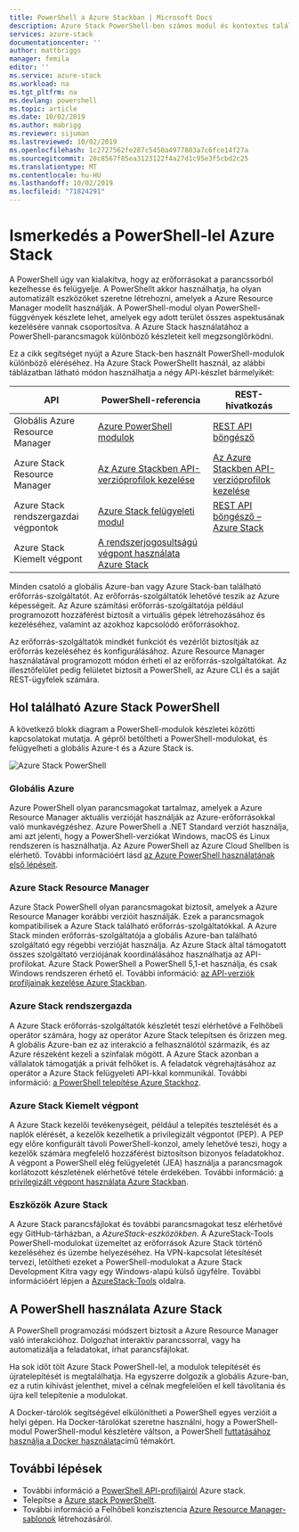 ```yaml
---
title: PowerShell a Azure Stackban | Microsoft Docs
description: Azure Stack PowerShell-ben számos modul és kontextus található.
services: azure-stack
documentationcenter: ''
author: mattbriggs
manager: femila
editor: ''
ms.service: azure-stack
ms.workload: na
ms.tgt_pltfrm: na
ms.devlang: powershell
ms.topic: article
ms.date: 10/02/2019
ms.author: mabrigg
ms.reviewer: sijuman
ms.lastreviewed: 10/02/2019
ms.openlocfilehash: 1c2727562fe287c5450a4977803a7c6fce14f27a
ms.sourcegitcommit: 28c8567f85ea3123122f4a27d1c95e3f5cbd2c25
ms.translationtype: MT
ms.contentlocale: hu-HU
ms.lasthandoff: 10/02/2019
ms.locfileid: "71824291"
---
```

# <a name="get-started-with-powershell-in-azure-stack"></a>Ismerkedés a PowerShell-lel Azure Stack

A PowerShell úgy van kialakítva, hogy az erőforrásokat a parancssorból kezelhesse és felügyelje. A PowerShellt akkor használhatja, ha olyan automatizált eszközöket szeretne létrehozni, amelyek a Azure Resource Manager modellt használják. A PowerShell-modul olyan PowerShell-függvények készlete lehet, amelyek egy adott terület összes aspektusának kezelésére vannak csoportosítva. A Azure Stack használatához a PowerShell-parancsmagok különböző készleteit kell megzsonglőrködni.

Ez a cikk segítséget nyújt a Azure Stack-ben használt PowerShell-modulok különböző eléréséhez. Ha Azure Stack PowerShellt használ, az alábbi táblázatban látható módon használhatja a négy API-készlet bármelyikét:

| API | PowerShell-referencia | REST-hivatkozás |
| --- | --- | --- |
| Globális Azure Resource Manager | [Azure PowerShell modulok](https://github.com/Azure/azure-powershell/blob/master/documentation/azure-powershell-modules.md) | [REST API böngésző](https://docs.microsoft.com/rest/api/) |
| Azure Stack Resource Manager | [Az Azure Stackben API-verzióprofilok kezelése](azure-stack-version-profiles.md) | [Az Azure Stackben API-verzióprofilok kezelése](azure-stack-version-profiles.md) |
| Azure Stack rendszergazdai végpontok | [Azure Stack felügyeleti modul](https://docs.microsoft.com/powershell/azure/azure-stack/overview) | [REST API böngésző – Azure Stack](https://docs.microsoft.com/rest/api/?term=Azure%20Azure%20Stack%20Admin) |
| Azure Stack Kiemelt végpont | [A rendszerjogosultságú végpont használata Azure Stack](../operator/azure-stack-privileged-endpoint.md) | |

Minden csatoló a globális Azure-ban vagy Azure Stack-ban található erőforrás-szolgáltatót. Az erőforrás-szolgáltatók lehetővé teszik az Azure képességeit. Az Azure számítási erőforrás-szolgáltatója például programozott hozzáférést biztosít a virtuális gépek létrehozásához és kezeléséhez, valamint az azokhoz kapcsolódó erőforrásokhoz.

Az erőforrás-szolgáltatók mindkét funkciót és vezérlőt biztosítják az erőforrás kezeléséhez és konfigurálásához. Azure Resource Manager használatával programozott módon érheti el az erőforrás-szolgáltatókat. Az illesztőfelület pedig felületet biztosít a PowerShell, az Azure CLI és a saját REST-ügyfelek számára.

## <a name="where-to-find-azure-stack-powershell"></a>Hol található Azure Stack PowerShell

A következő blokk diagram a PowerShell-modulok készletei közötti kapcsolatokat mutatja. A gépről betöltheti a PowerShell-modulokat, és felügyelheti a globális Azure-t és a Azure Stack is.

![Azure Stack PowerShell](media/azure-stack-powershell-overview/Azure-Stack-PowerShell.png)

### <a name="global-azure"></a>Globális Azure

Azure PowerShell olyan parancsmagokat tartalmaz, amelyek a Azure Resource Manager aktuális verzióját használják az Azure-erőforrásokkal való munkavégzéshez. Azure PowerShell a .NET Standard verziót használja, ami azt jelenti, hogy a PowerShell-verziókat Windows, macOS és Linux rendszeren is használhatja. Az Azure PowerShell az Azure Cloud Shellben is elérhető. További információért lásd [az Azure PowerShell használatának első lépéseit](https://docs.microsoft.com/powershell/azure/get-started-azureps).

### <a name="azure-stack-resource-manager"></a>Azure Stack Resource Manager

Azure Stack PowerShell olyan parancsmagokat biztosít, amelyek a Azure Resource Manager korábbi verzióit használják. Ezek a parancsmagok kompatibilisek a Azure Stack található erőforrás-szolgáltatókkal. A Azure Stack minden erőforrás-szolgáltatója a globális Azure-ban található szolgáltató egy régebbi verzióját használja. Az Azure Stack által támogatott összes szolgáltató verziójának koordinálásához használhatja az API-profilokat. Azure Stack PowerShell a PowerShell 5,1-et használja, és csak Windows rendszeren érhető el. További információ: [az API-verziók profiljainak kezelése Azure Stackban](azure-stack-version-profiles.md).

### <a name="azure-stack-administrator"></a>Azure Stack rendszergazda

A Azure Stack erőforrás-szolgáltatók készletét teszi elérhetővé a Felhőbeli operátor számára, hogy az operátor Azure Stack telepítsen és őrizzen meg. A globális Azure-ban ez az interakció a felhasználótól származik, és az Azure részeként kezeli a színfalak mögött. A Azure Stack azonban a vállalatok támogatják a privát felhőket is. A feladatok végrehajtásához az operátor a Azure Stack felügyeleti API-kkal kommunikál. További információ: [a PowerShell telepítése Azure Stackhoz](../operator/azure-stack-powershell-install.md).

### <a name="azure-stack-privileged-endpoint"></a>Azure Stack Kiemelt végpont

A Azure Stack kezelői tevékenységeit, például a telepítés tesztelését és a naplók elérését, a kezelők kezelhetik a privilegizált végpontot (PEP). A PEP egy előre konfigurált távoli PowerShell-konzol, amely lehetővé teszi, hogy a kezelők számára megfelelő hozzáférést biztosítson bizonyos feladatokhoz. A végpont a PowerShell elég felügyeletét (JEA) használja a parancsmagok korlátozott készletének elérhetővé tétele érdekében. További információ: [a privilegizált végpont használata Azure Stackban](../operator/azure-stack-privileged-endpoint.md).

### <a name="azure-stack-tools"></a>Eszközök Azure Stack

A Azure Stack parancsfájlokat és további parancsmagokat tesz elérhetővé egy GitHub-tárházban, a *AzureStack-eszközökben*. A AzureStack-Tools PowerShell-modulokat üzemeltet az erőforrások Azure Stack történő kezeléséhez és üzembe helyezéséhez. Ha VPN-kapcsolat létesítését tervezi, letöltheti ezeket a PowerShell-modulokat a Azure Stack Development Kitra vagy egy Windows-alapú külső ügyfélre. További információért lépjen a [AzureStack-Tools](https://github.com/Azure/AzureStack-Tools) oldalra.

## <a name="work-with-powershell-in-azure-stack"></a>A PowerShell használata Azure Stack

A PowerShell programozási módszert biztosít a Azure Resource Manager való interakcióhoz. Dolgozhat interaktív parancssorral, vagy ha automatizálja a feladatokat, írhat parancsfájlokat.

Ha sok időt tölt Azure Stack PowerShell-lel, a modulok telepítését és újratelepítését is megtalálhatja. Ha egyszerre dolgozik a globális Azure-ban, ez a rutin kihívást jelenthet, mivel a célnak megfelelően el kell távolítania és újra kell telepítenie a modulokat. 

A Docker-tárolók segítségével elkülönítheti a PowerShell egyes verzióit a helyi gépen. Ha Docker-tárolókat szeretne használni, hogy a PowerShell-modul PowerShell-modul készletére váltson, a PowerShell [futtatásához használja a Docker használata](azure-stack-powershell-user-docker.md)című témakört.


## <a name="next-steps"></a>További lépések

- További információ a [PowerShell API-profiljairól](azure-stack-version-profiles.md) Azure stack.
- Telepítse a [Azure stack PowerShellt](../operator/azure-stack-powershell-install.md).
- További információ a Felhőbeli konzisztencia [Azure Resource Manager-sablonok](azure-stack-develop-templates.md) létrehozásáról.
